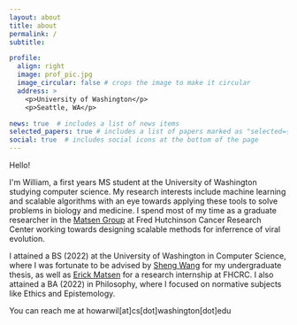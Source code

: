 ```yaml
---
layout: about
title: about
permalink: /
subtitle:

profile:
  align: right
  image: prof_pic.jpg
  image_circular: false # crops the image to make it circular
  address: >
    <p>University of Washington</p>
    <p>Seattle, WA</p>

news: true  # includes a list of news items
selected_papers: true # includes a list of papers marked as "selected={true}"
social: true  # includes social icons at the bottom of the page
---
```


Hello!

I'm William, a first years MS student at the University of Washington studying computer science.
My research interests include machine learning and scalable algorithms with an eye towards applying these tools to solve problems in biology and medicine.
I spend most of my time as a graduate researcher in the [Matsen Group](https://matsen.fredhutch.org/) at Fred Hutchinson Cancer Research Center working towards designing scalable methods for inferrence of viral evolution.

I attained a BS (2022) at the University of Washington in Computer Science, where I was fortunate to be advised by [Sheng Wang](https://homes.cs.washington.edu/~swang/) for my undergraduate thesis, as well as [Erick Matsen](https://matsen.fredhutch.org/) for a research internship at FHCRC.
I also attained a BA (2022) in Philosophy, where I focused on normative subjects like Ethics and Epistemology.

You can reach me at howarwil[at]cs[dot]washington[dot]edu

<!-- Write your biography here. Tell the world about yourself. Link to your favorite [subreddit](http://reddit.com). You can put a picture in, too. The code is already in, just name your picture `prof_pic.jpg` and put it in the `img/` folder.

Put your address / P.O. box / other info right below your picture. You can also disable any these elements by editing `profile` property of the YAML header of your `_pages/about.md`. Edit `_bibliography/papers.bib` and Jekyll will render your [publications page](/al-folio/publications/) automatically.

Link to your social media connections, too. This theme is set up to use [Font Awesome icons](http://fortawesome.github.io/Font-Awesome/) and [Academicons](https://jpswalsh.github.io/academicons/), like the ones below. Add your Facebook, Twitter, LinkedIn, Google Scholar, or just disable all of them. -->
